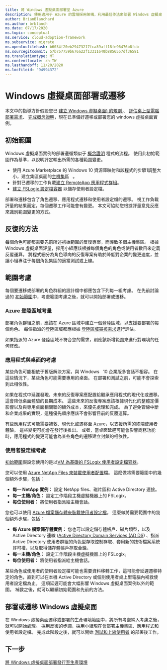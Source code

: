 ```yaml
---
title: 將 Windows 虛擬桌面部署至 Azure
description: 使用適用于 Azure 的雲端採用架構，利用最佳作法來部署 Windows 虛擬桌面，以降低複雜度並將遷移程式標準化。
author: BrianBlanchard
ms.author: brblanch
ms.date: 07/17/2020
ms.topic: conceptual
ms.service: cloud-adoption-framework
ms.subservice: migrate
ms.openlocfilehash: b6034f20eb29473217fca39aff18fe96476b8fcb
ms.sourcegitcommit: 57b757759b676a22f13311640b8856557df36581
ms.translationtype: MT
ms.contentlocale: zh-TW
ms.lasthandoff: 11/20/2020
ms.locfileid: "94994372"
---
```

<!-- cSpell:ignore NTFS Logix -->

# <a name="windows-virtual-desktop-deployment-or-migration"></a>Windows 虛擬桌面部署或遷移

本文中的指導方針假設您已 [建立 Windows 虛擬桌面) 的規劃 ](./plan.md)、 [評估桌上型電腦部署需求](./migrate-assess.md)、 [完成概念證明](./proof-of-concept.md)，現在已準備好遷移或部署您的 windows 虛擬桌面實例。

## <a name="initial-scope"></a>初始範圍

Windows 虛擬桌面實例的部署遵循類似于 [概念證明](./proof-of-concept.md) 程式的流程。 使用此初始範圍作為基準，以說明評定輸出所需的各種範圍變更。

- 使用 Azure Marketplace 的 Windows 10 資源庫映射和該程式的步驟1調整大小，建立集區桌面的[主機集](/azure/virtual-desktop/create-host-pools-azure-marketplace)區 &nbsp; 。
- 針對已遷移的工作負載[建立 RemoteApp 應用程式群組](/azure/virtual-desktop/manage-app-groups#create-a-remoteapp-group)。
- [建立 FSLogix 設定檔容器](/azure/virtual-desktop/create-host-pools-user-profile) 以儲存使用者設定檔。

部署和遷移包含了角色遷移、應用程式遷移和使用者設定檔的遷移。 視工作負載評量的結果而定，每個遷移工作可能會有變更。 本文可協助您根據評量意見反應來識別範圍變更的方式。

## <a name="iterative-methodology"></a>反復的方法

每個角色可能都需要先前所述初始範圍的反復專案，而導致多個主機集區。 根據 Windows 虛擬桌面評量，採用小組應該根據每個角色的角色或使用者數目來定義反覆運算。 將程式細分為角色導向的反復專案有助於降低對企業的變更速度，並讓小組專注于每個角色集區的適當測試或上線。

## <a name="scope-considerations"></a>範圍考慮

每個要遷移或部署的角色群組的設計檔中都應包含下列每一組考慮。 在先前討論過的 [初始範圍](#initial-scope)中，考慮範圍考慮之後，就可以開始部署或遷移。

### <a name="azure-landing-zone-considerations"></a>Azure 登陸區域考量

部署角色群組之前，應該在 Azure 區域中建立一個登陸區域，以支援要部署的每個角色。 每個指派的登陸區域都應根據 [登陸區域審核需求](./ready.md)進行評估。

如果指派的 Azure 登陸區域不符合您的需求，則應該新增範圍來進行對環境的任何修改。

### <a name="application-and-desktop-considerations"></a>應用程式與桌面的考慮

某些角色可能相依于舊版解決方案，與 Windows &nbsp; 10 企業版多會話不相容。 在這些情況下，某些角色可能需要專用的桌面。 在部署和測試之前，可能不會探索到此相依性。

如果在程式中延遲發現，未來的反復專案應配置給繼承應用程式的現代化或遷移。 這會降低桌面體驗的長期成本。 這些未來的反復專案應該根據現代化的整體定價影響以及與專用桌面相關聯的額外成本，來優先處理和完成。 為了避免管線中斷和企業成果的實現，這種優先順序應該不會影響目前的反覆運算。

有些應用程式可能需要補救、現代化或遷移至 Azure，以支援所需的終端使用者體驗。 這些變更可能會在發行後推出。 或者，當桌面延遲可能會影響商務功能時，應用程式的變更可能會為某些角色的遷移建立封鎖的相依性。

### <a name="user-profile-considerations"></a>使用者設定檔考慮

[初始範圍](#initial-scope)假設您使用的是以[VM 為基礎的 FSLogix 使用者設定檔容器](/azure/virtual-desktop/create-host-pools-user-profile)。

您可以使用 [Azure NetApp Files 來裝載使用者配置](/azure/virtual-desktop/create-fslogix-profile-container)檔。 這麼做將需要範圍中的幾個額外步驟，包括：

- **每一 NetApp 實例：** 設定 NetApp files、磁片區和 Active Directory 連接。
- **每一主機/角色：** 設定工作階段主機虛擬機器上的 FSLogix。
- **每位使用者：** 將使用者指派給主機會話。

您也可以使用 [Azure 檔案儲存體來裝載使用者設定檔](/azure/virtual-desktop/create-file-share)。 這麼做將需要範圍中的幾個額外步驟，包括：

- **每 Azure 檔案儲存體實例：** 您也可以設定儲存體帳戶、磁片類型，以及 Active Directory 連線 ([Active Directory Domain Services (AD DS](/azure/virtual-desktop/create-profile-container-adds)) 、指派 Active Directory 使用者群組的角色型存取控制存取、套用新的技術檔案系統許可權，以及取得儲存體帳戶存取金鑰。
- **每一主機/角色：** 設定工作階段主機虛擬機器上的 FSLogix。
- **每位使用者：** 將使用者指派給主機會話。

某些角色或使用者的使用者設定檔可能也需要資料移轉工作，這可能會延遲遷移特定的角色，直到可以在本機 Active Directory 或個別使用者桌上型電腦內補救使用者設定檔為止。 這項延遲可能會大幅影響 Windows 虛擬桌面案例以外的範圍。 補救之後，就可以繼續初始範圍和先前的方法。

## <a name="deploy-or-migrate-windows-virtual-desktop"></a>部署或遷移 Windows 虛擬桌面

在 Windows 虛擬桌面遷移或部署的生產環境範圍中，將所有考慮納入考慮之後，就可以開始處理。 採用反復的步調，採用小組現在會部署主機集區、應用程式和使用者設定檔。 完成此階段之後，就可以開始 [測試和上線使用者](./migrate-release.md) 的部署後工作。

## <a name="next-steps"></a>下一步

[將 Windows 虛擬桌面部署發行至生產環境](./migrate-release.md)
